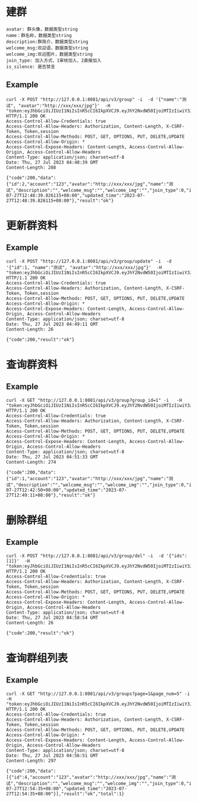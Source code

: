 # 建群

    avatar: 群头像，数据类型string
    name：群名称，数据类型string
    description:群简介，数据类型string
    welcome_msg:欢迎语，数据类型string
    welcome_img:欢迎图片，数据类型string
    join_type: 加入方式，1审核加入、2直接加入
    is_silence: 是否禁言


## Example 


    curl -X POST "http://127.0.0.1:8081/api/v3/group" -i  -d '{"name":"测试", "avatar":"http://xxx/xxx/jpg"}'  -H "token:eyJhbGciOiJIUzI1NiIsInR5cCI6IkpXVCJ9.eyJhY2NvdW50IjoiMTIzIiwiY3JlYXRlX3RpbWUiOjE2OTAzNzQwNDh9.v8EnBzvNZ9lPotme6RxevBMQfxw9HQkum3tQeBWKAMg" 
    HTTP/1.1 200 OK
    Access-Control-Allow-Credentials: true
    Access-Control-Allow-Headers: Authorization, Content-Length, X-CSRF-Token, Token,session
    Access-Control-Allow-Methods: POST, GET, OPTIONS, PUT, DELETE,UPDATE
    Access-Control-Allow-Origin: *
    Access-Control-Expose-Headers: Content-Length, Access-Control-Allow-Origin, Access-Control-Allow-Headers
    Content-Type: application/json; charset=utf-8
    Date: Thu, 27 Jul 2023 04:48:39 GMT
    Content-Length: 288

    {"code":200,"data":{"id":2,"account":"123","avatar":"http://xxx/xxx/jpg","name":"测试","description":"","welcome_msg":"","welcome_img":"","join_type":0,"is_silence":false,"created_time":"2023-07-27T12:48:39.826115+08:00","updated_time":"2023-07-27T12:48:39.826115+08:00"},"result":"ok"}


# 更新群资料

## Example

    curl -X POST "http://127.0.0.1:8081/api/v3/group/update" -i  -d '{"id":1, "name":"测试", "avatar":"http://xxx/xxx/jpg"}'  -H "token:eyJhbGciOiJIUzI1NiIsInR5cCI6IkpXVCJ9.eyJhY2NvdW50IjoiMTIzIiwiY3JlYXRlX3RpbWUiOjE2OTAzNzQwNDh9.v8EnBzvNZ9lPotme6RxevBMQfxw9HQkum3tQeBWKAMg" 
    HTTP/1.1 200 OK
    Access-Control-Allow-Credentials: true
    Access-Control-Allow-Headers: Authorization, Content-Length, X-CSRF-Token, Token,session
    Access-Control-Allow-Methods: POST, GET, OPTIONS, PUT, DELETE,UPDATE
    Access-Control-Allow-Origin: *
    Access-Control-Expose-Headers: Content-Length, Access-Control-Allow-Origin, Access-Control-Allow-Headers
    Content-Type: application/json; charset=utf-8
    Date: Thu, 27 Jul 2023 04:49:11 GMT
    Content-Length: 26

    {"code":200,"result":"ok"}


# 查询群资料


## Example

    curl -X GET "http://127.0.0.1:8081/api/v3/group?group_id=1" -i   -H "token:eyJhbGciOiJIUzI1NiIsInR5cCI6IkpXVCJ9.eyJhY2NvdW50IjoiMTIzIiwiY3JlYXRlX3RpbWUiOjE2OTAzNzQwNDh9.v8EnBzvNZ9lPotme6RxevBMQfxw9HQkum3tQeBWKAMg" 
    HTTP/1.1 200 OK
    Access-Control-Allow-Credentials: true
    Access-Control-Allow-Headers: Authorization, Content-Length, X-CSRF-Token, Token,session
    Access-Control-Allow-Methods: POST, GET, OPTIONS, PUT, DELETE,UPDATE
    Access-Control-Allow-Origin: *
    Access-Control-Expose-Headers: Content-Length, Access-Control-Allow-Origin, Access-Control-Allow-Headers
    Content-Type: application/json; charset=utf-8
    Date: Thu, 27 Jul 2023 04:51:33 GMT
    Content-Length: 274

    {"code":200,"data":{"id":1,"account":"123","avatar":"http://xxx/xxx/jpg","name":"测试","description":"","welcome_msg":"","welcome_img":"","join_type":0,"is_silence":false,"created_time":"2023-07-27T12:42:50+08:00","updated_time":"2023-07-27T12:49:11+08:00"},"result":"ok"}

# 删除群组

## Example

    curl -X POST "http://127.0.0.1:8081/api/v3/group/del" -i  -d '{"ids":[1]}'  -H "token:eyJhbGciOiJIUzI1NiIsInR5cCI6IkpXVCJ9.eyJhY2NvdW50IjoiMTIzIiwiY3JlYXRlX3RpbWUiOjE2OTAzNzQwNDh9.v8EnBzvNZ9lPotme6RxevBMQfxw9HQkum3tQeBWKAMg" 
    HTTP/1.1 200 OK
    Access-Control-Allow-Credentials: true
    Access-Control-Allow-Headers: Authorization, Content-Length, X-CSRF-Token, Token,session
    Access-Control-Allow-Methods: POST, GET, OPTIONS, PUT, DELETE,UPDATE
    Access-Control-Allow-Origin: *
    Access-Control-Expose-Headers: Content-Length, Access-Control-Allow-Origin, Access-Control-Allow-Headers
    Content-Type: application/json; charset=utf-8
    Date: Thu, 27 Jul 2023 04:58:54 GMT
    Content-Length: 26

    {"code":200,"result":"ok"}


# 查询群组列表

## Example

    curl -X GET "http://127.0.0.1:8081/api/v3/groups?page=1&page_num=5" -i   -H "token:eyJhbGciOiJIUzI1NiIsInR5cCI6IkpXVCJ9.eyJhY2NvdW50IjoiMTIzIiwiY3JlYXRlX3RpbWUiOjE2OTAzNzQwNDh9.v8EnBzvNZ9lPotme6RxevBMQfxw9HQkum3tQeBWKAMg" 
    HTTP/1.1 200 OK
    Access-Control-Allow-Credentials: true
    Access-Control-Allow-Headers: Authorization, Content-Length, X-CSRF-Token, Token,session
    Access-Control-Allow-Methods: POST, GET, OPTIONS, PUT, DELETE,UPDATE
    Access-Control-Allow-Origin: *
    Access-Control-Expose-Headers: Content-Length, Access-Control-Allow-Origin, Access-Control-Allow-Headers
    Content-Type: application/json; charset=utf-8
    Date: Thu, 27 Jul 2023 04:56:51 GMT
    Content-Length: 297

    {"code":200,"data":[{"id":4,"account":"123","avatar":"http://xxx/xxx/jpg","name":"测试","description":"","welcome_msg":"","welcome_img":"","join_type":0,"is_silence":false,"is_del":0,"created_time":"2023-07-27T12:54:35+08:00","updated_time":"2023-07-27T12:54:35+08:00"}],"result":"ok","total":1}



